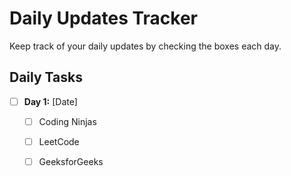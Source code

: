 # Daily Updates Tracker

Keep track of your daily updates by checking the boxes each day.

## Daily Tasks

- [ ] **Day 1:** [Date]
  - [ ] Coding Ninjas
  - [ ] LeetCode
  - [ ] GeeksforGeeks

